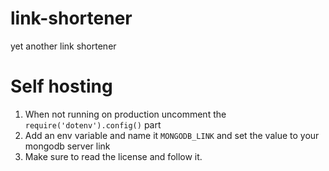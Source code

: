 # link-shortener
yet another link shortener

# Self hosting

1. When not running on production uncomment the `require('dotenv').config()` part
2. Add an env variable and name it `MONGODB_LINK` and set the value to your mongodb server link
3. Make sure to read the license and follow it.
